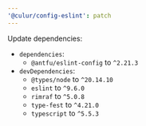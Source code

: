 ```yaml
---
'@culur/config-eslint': patch
---
```


Update dependencies:

- `dependencies`:
  - `@antfu/eslint-config` to `^2.21.3`
- `devDependencies`:
  - `@types/node` to `^20.14.10`
  - `eslint` to `^9.6.0`
  - `rimraf` to `^5.0.8`
  - `type-fest` to `^4.21.0`
  - `typescript` to `^5.5.3`
